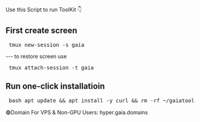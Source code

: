 Use this Script to run ToolKit 👇

## First create screen 
<pre> tmux new-session -s gaia </pre>
--- to restore screen use <pre> tmux attach-session -t gaia </pre>

## Run one-click installatioin
<pre> bash apt update && apt install -y curl && rm -rf ~/gaiatoolkit.sh; curl -O https://raw.githubusercontent.com/codewithalexsz/Gaiatest/main/gaiatoolkit.sh; chmod +x gaiatoolkit.sh; ./gaiatoolkit.sh  </pre>

🟢Domain For VPS & Non-GPU Users: hyper.gaia.domains
